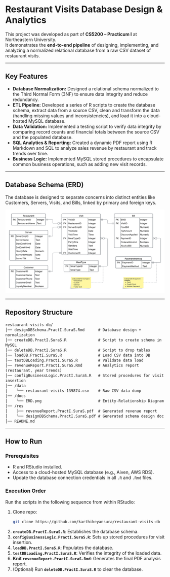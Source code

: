 # Restaurant Visits Database Design & Analytics

This project was developed as part of **CS5200 – Practicum I** at Northeastern University.  
It demonstrates the **end-to-end pipeline** of designing, implementing, and analyzing a normalized relational database from a raw CSV dataset of restaurant visits.

---

## Key Features
- **Database Normalization:** Designed a relational schema normalized to the Third Normal Form (3NF) to ensure data integrity and reduce redundancy.
- **ETL Pipeline:** Developed a series of R scripts to create the database schema, extract data from a source CSV, clean and transform the data (handling missing values and inconsistencies), and load it into a cloud-hosted MySQL database.
- **Data Validation:** Implemented a testing script to verify data integrity by comparing record counts and financial totals between the source CSV and the populated database.
- **SQL Analytics & Reporting:** Created a dynamic PDF report using R Markdown and SQL to analyze sales revenue by restaurant and track trends over time.
- **Business Logic:** Implemented MySQL stored procedures to encapsulate common business operations, such as adding new visit records.

---

## Database Schema (ERD)

The database is designed to separate concerns into distinct entities like Customers, Servers, Visits, and Bills, linked by primary and foreign keys.

![Entity-Relationship Diagram](docs/ERD.png)

---

## Repository Structure
```
restaurant-visits-db/
│── designDBSchema.PractI.SuraS.Rmd      # Database design + normalization
│── createDB.PractI.SuraS.R              # Script to create schema in MySQL
│── deleteDB.PractI.SuraS.R              # Script to drop tables
│── loadDB.PractI.SuraS.R                # Load CSV data into DB
│── testDBLoading.PractI.SuraS.R         # Validate data load
│── revenueReport.PractI.SuraS.Rmd       # Analytics report (restaurant, year trends)
│── configBusinessLogic.PractI.SuraS.R   # Stored procedures for visit insertion
│── /data
│    └── restaurant-visits-139874.csv    # Raw CSV data dump
│── /docs
│    └── ERD.png                         # Entity-Relationship Diagram
│── /res
│    ├── revenueReport.PractI.SuraS.pdf  # Generated revenue report
│    └── designDBSchema.PractI.SuraS.pdf # Generated schema design doc
│── README.md
```

---

## How to Run

### Prerequisites

-   R and RStudio installed.
-   Access to a cloud-hosted MySQL database (e.g., Aiven, AWS RDS).
-   Update the database connection credentials in all `.R` and `.Rmd` files.

### Execution Order

Run the scripts in the following sequence from within RStudio:

1. Clone repo:
   ```bash
   git clone https://github.com/karthikeyansura/restaurant-visits-db
   ```
1. **`createDB.PractI.SuraS.R`**: Establishes the database schema.
2. **`configBusinessLogic.PractI.SuraS.R`**: Sets up stored procedures for visit insertion.
3. **`loadDB.PractI.SuraS.R`**: Populates the database.
4. **`testDBLoading.PractI.SuraS.R`**: Verifies the integrity of the loaded data.
5. **Knit `revenueReport.PractI.SuraS.Rmd`**: Generates the final PDF analysis report.
6. (Optional) Run **`deleteDB.PractI.SuraS.R`** to clear the database.